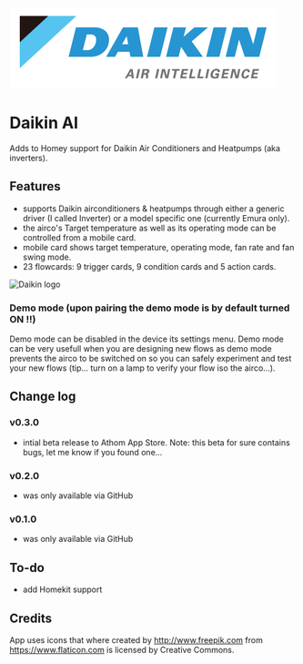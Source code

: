 
![Daikin logo](https://github.com/PeterEIER/nl.climate.daikin/raw/development/assets/images/Daikin-logo-wide.png)

# Daikin AI
Adds to Homey support for Daikin Air Conditioners and Heatpumps (aka inverters).

## Features
- supports Daikin airconditioners & heatpumps through either a generic driver (I called Inverter) or a model specific one (currently Emura only).
- the airco's Target temperature as well as its operating mode can be controlled from a mobile card.
- mobile card shows target temperature, operating mode, fan rate and fan swing mode.
- 23 flowcards: 9 trigger cards, 9 condition cards and 5 action cards.

![Daikin logo](https://github.com/PeterEIER/nl.climate.daikin/raw/development/assets/images/mobilecard.png)

### Demo mode (upon pairing the demo mode is by default turned ON !!)
Demo mode can be disabled in the device its settings menu. Demo mode can be very usefull when you are designing new flows as demo mode prevents the airco to be switched on so you can safely experiment and test your new flows (tip... turn on a lamp to verify your flow iso the airco...).

## Change log
### v0.3.0
- intial beta release to Athom App Store. Note: this beta for sure contains bugs, let me know if you found one...

### v0.2.0
- was only available via GitHub

### v0.1.0
- was only available via GitHub

## To-do
- add Homekit support

## Credits
App uses icons that where created by http://www.freepik.com from https://www.flaticon.com is licensed by Creative Commons.